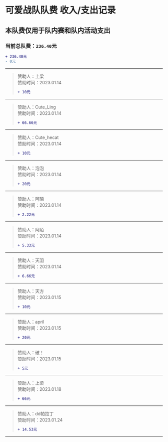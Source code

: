 # 可爱战队队费 收入/支出记录  
## 本队费仅用于队内赛和队内活动支出  
### 当前总队费：`236.40`元  
```diff
+ 236.40元
- 0元
```
______
> 赞助人：上梁  
> 赞助时间：2023.01.14  
> ```diff
> + 10元
> ```
______
> 赞助人：Cute_Ling  
> 赞助时间：2023.01.14  
> ```diff
> + 66.66元
> ```
______
> 赞助人：Cute_hecat  
> 赞助时间：2023.01.14  
> ```diff
> + 10元
> ```
______
> 赞助人：泡泡  
> 赞助时间：2023.01.14  
> ```diff
> + 20元
> ```
______
> 赞助人：阿陌  
> 赞助时间：2023.01.14  
> ```diff
> + 2.22元
> ```
______
> 赞助人：阿陌  
> 赞助时间：2023.01.14  
> ```diff
> + 5.33元
> ```
______
> 赞助人：天羽  
> 赞助时间：2023.01.14  
> ```diff
> + 6.66元
> ```
______
> 赞助人：天方  
> 赞助时间：2023.01.15  
> ```diff
> + 10元
> ```
______
> 赞助人：april  
> 赞助时间：2023.01.15  
> ```diff
> + 20元
> ```  
______
> 赞助人：破！  
> 赞助时间：2023.01.15  
> ```diff
> + 5元
> ```  
______
> 赞助人：上梁  
> 赞助时间：2023.01.18  
> ```diff
> + 66元
> ```
______
> 赞助人：dd帕拉丁  
> 赞助时间：2023.01.24  
> ```diff
> + 14.53元
> ```  
______
